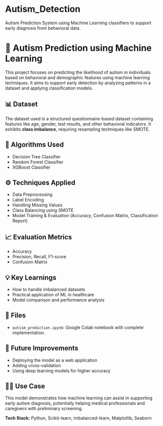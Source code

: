 # Autism_Detection
Autism Prediction System using Machine Learning classifiers to support early diagnosis from behavioral data.


# 🧠 Autism Prediction using Machine Learning

This project focuses on predicting the likelihood of autism in individuals based on behavioral and demographic features using machine learning techniques. It aims to support early detection by analyzing patterns in a dataset and applying classification models.

## 📊 Dataset

The dataset used is a structured questionnaire-based dataset containing features like age, gender, test results, and other behavioral indicators. It exhibits **class imbalance**, requiring resampling techniques like SMOTE.

## 🧪 Algorithms Used

* Decision Tree Classifier
* Random Forest Classifier
* XGBoost Classifier

## ⚙️ Techniques Applied

* Data Preprocessing
* Label Encoding
* Handling Missing Values
* Class Balancing using SMOTE
* Model Training & Evaluation (Accuracy, Confusion Matrix, Classification Report)

## 📈 Evaluation Metrics

* Accuracy
* Precision, Recall, F1-score
* Confusion Matrix

## 💡 Key Learnings

* How to handle imbalanced datasets
* Practical application of ML in healthcare
* Model comparison and performance analysis

## 📁 Files

* `autism_prediction.ipynb`: Google Colab notebook with complete implementation.

## 🚀 Future Improvements

* Deploying the model as a web application
* Adding cross-validation
* Using deep learning models for higher accuracy

## 👩‍⚕️ Use Case

This model demonstrates how machine learning can assist in supporting early autism diagnosis, potentially helping medical professionals and caregivers with preliminary screening.


**Tech Stack:** Python, Scikit-learn, imbalanced-learn, Matplotlib, Seaborn
